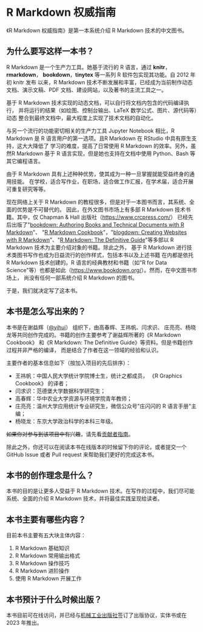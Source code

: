 # R Markdown 权威指南

《R Markdown 权威指南》是第一本系统介绍 R Markdown 技术的中文图书。

## 为什么要写这样一本书？

R Markdown 是一个生产力工具。她基于流行的 R 语言，通过
**knitr**，**rmarkdown**， **bookdown**，**tinytex** 等一系列 R
软件包实现其功能。自 2012 年初 knitr 发布 以来，R Markdown
技术不断发展和丰富，已经成为当前制作动态文档、演示文稿、PDF
文档、建设网站，以及著书的主流工具之一。

基于 R Markdown 技术实现的动态文档，可以自行将文档内包含的代码编译执行，
并将运行的结果（如绘图、控制台输出、LaTeX 数学公式、图片、源代码等）动态
整合到最终文档中，最大程度上实现了技术文档的自动化。

与另一个流行的功能密切相关的生产力工具 Jupyter Notebook 相比，R Markdown
是 R 语言用户的第一选项。且R Markdown 在 RStudio
中具有原生支持，这大大降低了 学习的难度，提高了日常使用 R Markdown
的效率。另外，虽然R Markdown 基于 R 语言实现，但是她也支持在文档中使用
Python、Bash 等其它编程语言。

由于 R Markdown
具有上述种种优势，使其成为一种一旦掌握就能受益终身的通用技能。
在学校，适合写作业，在职场，适合做工作汇报，在学术届，适合开展可重复研究等等。

现在网络上关于 R Markdown
的教程很多，但是对于一本图书而言，其系统、全面的优势是不可替代的。
因此，在外文图书市场上有多部 R Markdown 技术书籍。其中，仅 Chapman &
Hall 出版社（<https://www.crcpress.com/>） 已经先后出版了"[bookdown:
Authoring Books and Technical Documents with R Markdown](https://bookdown.org/yihui/bookdown/)"、 "[R Markdown
Cookbook](https://bookdown.org/yihui/rmarkdown-cookbook/)"，"[blogdown: Creating Websites with R Markdown](https://bookdown.org/yihui/blogdown/)"、"[R Markdown:
The Definitive Guide](https://bookdown.org/yihui/rmarkdown/)"等多部以 R Markdown
技术为主要介绍对象的书籍。除此之外， 基于 R Markdown
进行技术类图书写作也成为日益流行的创作样式，包括本书以及上述书籍
在内都是依托 R Markdown 技术创建的。R 语言的经典教材和书籍（如"R for
Data
Science"等）也都是如此（<https://www.bookdown.org/>）。然而，在中文图书市场上，
尚没有任何一部系统介绍 R Markdown 的图书。

于是，我们就决定写了这本书。

## 本书是怎么写出来的？

本书是在谢益辉（[\@yihui](https://github.com/yihui)）
组织下，由高春辉、王祎帆、闫求识、
庄亮亮、杨晓龙等共同创作完成的。书籍的创作主要参考了谢益辉所著的《R
Markdown Cookbook》 和《R Markdown: The Definitive
Guide》等资料。但是书籍创作过程并非严格的编译，
而是结合了作者在这一领域的经验和认识。

主要作者的基本信息如下（按加入项目的先后排序）：

-   王祎帆：中国人民大学统计学院博士生，统计之都成员， 《R Graphics
    Cookbook》 的译者；
-   闫求识：范德堡大学数据科学研究生；
-   高春辉：华中农业大学资源与环境学院青年教师；
-   庄亮亮：温州大学应用统计专业研究生，微信公众号"庄闪闪的 R
    语言手册"主编；
-   杨晓龙：东京大学政治科学的本科三年级。

~~如果你对参与到该项目中有兴趣~~，请先看[贡献者指南](Start.md)。

除此之外，你还可以在阅读本书在线版本的时候留下你的评论，或者提交一个
GitHub Issue 或者 Pull request 来帮助我们更好的完成这本书。

## 本书的创作理念是什么？

本书的目的是让更多人受益于 R Markdown
技术。在写作的过程中，我们尽可能系统、全面的介绍 R Markdown
技术，并将最佳实践呈现给读者。

## 本书主要有哪些内容？

目前本书主要有五大块主体内容：

1.  R Markdown 基础知识
2.  R Markdown 常用输出格式
3.  R Markdown 操作技巧
4.  R Markdown 进阶操作
5.  使用 R Markdown 开展工作

## 本书预计于什么时候出版？

本书目前可在线访问，并已经与[机械工业出版社](http://cmpbook.com/)签订了出版协议，实体书或在 2023 年推出。
